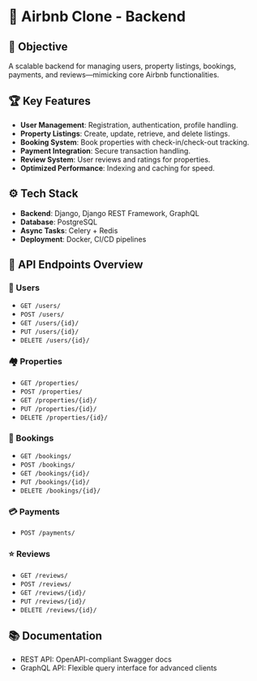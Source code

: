 # 🏡 Airbnb Clone - Backend

## 🚀 Objective
A scalable backend for managing users, property listings, bookings, payments, and reviews—mimicking core Airbnb functionalities.

## 🏆 Key Features
- **User Management**: Registration, authentication, profile handling.
- **Property Listings**: Create, update, retrieve, and delete listings.
- **Booking System**: Book properties with check-in/check-out tracking.
- **Payment Integration**: Secure transaction handling.
- **Review System**: User reviews and ratings for properties.
- **Optimized Performance**: Indexing and caching for speed.

## ⚙️ Tech Stack
- **Backend**: Django, Django REST Framework, GraphQL
- **Database**: PostgreSQL
- **Async Tasks**: Celery + Redis
- **Deployment**: Docker, CI/CD pipelines

## 📌 API Endpoints Overview

### 👤 Users
- `GET /users/`
- `POST /users/`
- `GET /users/{id}/`
- `PUT /users/{id}/`
- `DELETE /users/{id}/`

### 🏘️ Properties
- `GET /properties/`
- `POST /properties/`
- `GET /properties/{id}/`
- `PUT /properties/{id}/`
- `DELETE /properties/{id}/`

### 📆 Bookings
- `GET /bookings/`
- `POST /bookings/`
- `GET /bookings/{id}/`
- `PUT /bookings/{id}/`
- `DELETE /bookings/{id}/`

### 💳 Payments
- `POST /payments/`

### ⭐ Reviews
- `GET /reviews/`
- `POST /reviews/`
- `GET /reviews/{id}/`
- `PUT /reviews/{id}/`
- `DELETE /reviews/{id}/`

## 📚 Documentation
- REST API: OpenAPI-compliant Swagger docs
- GraphQL API: Flexible query interface for advanced clients